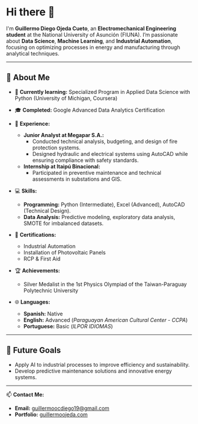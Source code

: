 # Hi there 👋

I'm **Guillermo Diego Ojeda Cueto**, an **Electromechanical Engineering student** at the National University of Asunción (FIUNA). I’m passionate about **Data Science**, **Machine Learning**, and **Industrial Automation**, focusing on optimizing processes in energy and manufacturing through analytical techniques.

---

## 🌟 About Me
- 🌱 **Currently learning:** Specialized Program in Applied Data Science with Python (University of Michigan, Coursera)  
- 🎓 **Completed:** Google Advanced Data Analytics Certification 
- 🔭 **Experience:**  
  - **Junior Analyst at Megapar S.A.:**  
    - Conducted technical analysis, budgeting, and design of fire protection systems.  
    - Designed hydraulic and electrical systems using AutoCAD while ensuring compliance with safety standards.  
  - **Internship at Itaipú Binacional:**  
    - Participated in preventive maintenance and technical assessments in substations and GIS.  

- 💻 **Skills:**  
  - **Programming:** Python (Intermediate), Excel (Advanced), AutoCAD (Technical Design).  
  - **Data Analysis:** Predictive modeling, exploratory data analysis, SMOTE for imbalanced datasets.  

- 🔧 **Certifications:**  
  - Industrial Automation  
  - Installation of Photovoltaic Panels  
  - RCP & First Aid  

- 🏆 **Achievements:**  
  - Silver Medalist in the 1st Physics Olympiad of the Taiwan-Paraguay Polytechnic University  

- 🌐 **Languages:**  
  - **Spanish:** Native  
  - **English:** Advanced (*Paraguayan American Cultural Center - CCPA*)  
  - **Portuguese:** Basic (*ILPOR IDIOMAS*)

---

## 🎯 Future Goals
- Apply AI to industrial processes to improve efficiency and sustainability.  
- Develop predictive maintenance solutions and innovative energy systems.  

---

📫 **Contact Me:**  
- **Email:** guillermoocdiego19@gmail.com  
- **Portfolio:** [guillermoojeda.com](http://guillermoojeda.com)  
